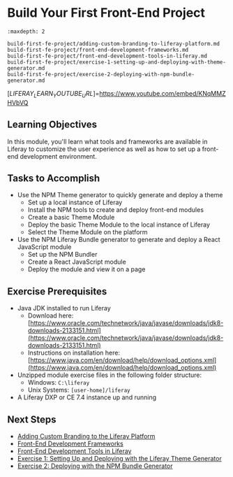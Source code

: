 # Build Your First Front-End Project

```{toctree}
:maxdepth: 2

build-first-fe-project/adding-custom-branding-to-liferay-platform.md
build-first-fe-project/front-end-development-frameworks.md
build-first-fe-project/front-end-development-tools-in-liferay.md
build-first-fe-project/exercise-1-setting-up-and-deploying-with-theme-generator.md
build-first-fe-project/exercise-2-deploying-with-npm-bundle-generator.md
```

[$LIFERAY_LEARN_YOUTUBE_URL$]=https://www.youtube.com/embed/KNqMMZHVbVQ

## Learning Objectives

In this module, you'll learn what tools and frameworks are available in Liferay to customize the user experience as well as how to set up a front-end development environment.

## Tasks to Accomplish

* Use the NPM Theme generator to quickly generate and deploy a theme
    * Set up a local instance of Liferay
    * Install the NPM tools to create and deploy front-end modules
    * Create a basic Theme Module
    * Deploy the basic Theme Module to the local instance of Liferay
    * Select the Theme Module on the platform
* Use the NPM Liferay Bundle generator to generate and deploy a React JavaScript module
    * Set up the NPM Bundler
    * Create a React JavaScript module
    * Deploy the module and view it on a page

## Exercise Prerequisites

* Java JDK installed to run Liferay
    - Download here: [https://www.oracle.com/technetwork/java/javase/downloads/jdk8-downloads-2133151.html](https://www.oracle.com/technetwork/java/javase/downloads/jdk8-downloads-2133151.html)
    - Instructions on installation here: [https://www.java.com/en/download/help/download_options.xml](https://www.java.com/en/download/help/download_options.xml)
* Unzipped module exercise files in the following folder structure:
	* Windows: `C:\liferay`
	* Unix Systems: `[user-home]/liferay`
* A Liferay DXP or CE 7.4 instance up and running

## Next Steps

* [Adding Custom Branding to the Liferay Platform](./build-first-fe-project/adding-custom-branding-to-liferay-platform.md) 
* [Front-End Development Frameworks](./build-first-fe-project/front-end-development-frameworks.md) 
* [Front-End Development Tools in Liferay](./build-first-fe-project/front-end-development-tools-in-liferay.md) 
* [Exercise 1: Setting Up and Deploying with the Liferay Theme Generator](./build-first-fe-project/exercise-1-setting-up-and-deploying-with-theme-generator.md) 
* [Exercise 2: Deploying with the NPM Bundle Generator](./build-first-fe-project/exercise-2-deploying-with-npm-bundle-generator.md) 